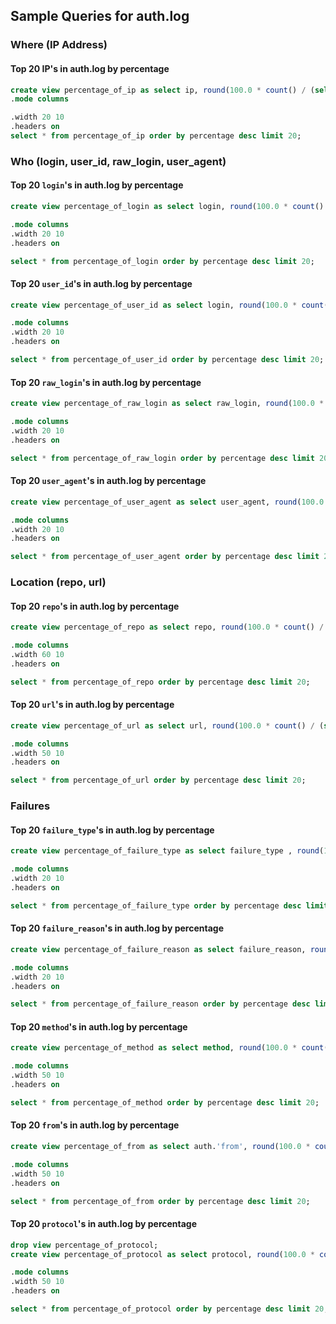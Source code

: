 ## Sample Queries for auth.log

### Where (IP Address)

#### Top 20 IP's in auth.log by percentage

```sql
create view percentage_of_ip as select ip, round(100.0 * count() / (select count() from auth), 2) as percentage from auth group by ip;
.mode columns

.width 20 10
.headers on
select * from percentage_of_ip order by percentage desc limit 20;
```

### Who (login, user_id, raw_login, user_agent)

#### Top 20 `login`'s in auth.log by percentage

```sql
create view percentage_of_login as select login, round(100.0 * count() / (select count() from auth), 2) as percentage from auth group by login;

.mode columns
.width 20 10
.headers on

select * from percentage_of_login order by percentage desc limit 20;
```

#### Top 20 `user_id`'s in auth.log by percentage

```sql
create view percentage_of_user_id as select login, round(100.0 * count() / (select count() from auth), 2) as percentage from auth group by user_id;

.mode columns
.width 20 10
.headers on

select * from percentage_of_user_id order by percentage desc limit 20;
```

#### Top 20 `raw_login`'s in auth.log by percentage

```sql
create view percentage_of_raw_login as select raw_login, round(100.0 * count() / (select count() from auth), 2) as percentage from auth group by raw_login;

.mode columns
.width 20 10
.headers on

select * from percentage_of_raw_login order by percentage desc limit 20;
```




#### Top 20 `user_agent`'s in auth.log by percentage

```sql
create view percentage_of_user_agent as select user_agent, round(100.0 * count() / (select count() from auth), 2) as percentage from auth group by user_agent;

.mode columns
.width 20 10
.headers on

select * from percentage_of_user_agent order by percentage desc limit 20;
```

### Location (repo, url)

#### Top 20 `repo`'s in auth.log by percentage

```sql
create view percentage_of_repo as select repo, round(100.0 * count() / (select count() from auth), 2) as percentage from auth group by repo;

.mode columns
.width 60 10
.headers on

select * from percentage_of_repo order by percentage desc limit 20;
```

#### Top 20 `url`'s in auth.log by percentage

```sql
create view percentage_of_url as select url, round(100.0 * count() / (select count() from auth), 2) as percentage from auth group by url;

.mode columns
.width 50 10
.headers on

select * from percentage_of_url order by percentage desc limit 20;
```






### Failures

#### Top 20 `failure_type`'s in auth.log by percentage

```sql
create view percentage_of_failure_type as select failure_type , round(100.0 * count() / (select count() from auth), 2) as percentage from auth group by failure_type;

.mode columns
.width 20 10
.headers on

select * from percentage_of_failure_type order by percentage desc limit 20;
```



#### Top 20 `failure_reason`'s in auth.log by percentage

```sql
create view percentage_of_failure_reason as select failure_reason, round(100.0 * count() / (select count() from auth), 2) as percentage from auth group by failure_reason;

.mode columns
.width 20 10
.headers on

select * from percentage_of_failure_reason order by percentage desc limit 20;
```




#### Top 20 `method`'s in auth.log by percentage

```sql
create view percentage_of_method as select method, round(100.0 * count() / (select count() from auth), 2) as percentage from auth group by method;

.mode columns
.width 50 10
.headers on

select * from percentage_of_method order by percentage desc limit 20;
```
#### Top 20 `from`'s in auth.log by percentage

```sql
create view percentage_of_from as select auth.'from', round(100.0 * count() / (select count() from auth), 2) as percentage from auth group by auth.'from';

.mode columns
.width 50 10
.headers on

select * from percentage_of_from order by percentage desc limit 20;
```



#### Top 20 `protocol`'s in auth.log by percentage

```sql
drop view percentage_of_protocol;
create view percentage_of_protocol as select protocol, round(100.0 * count() / (select count() from auth), 2) as percentage from auth group by protocol;

.mode columns
.width 50 10
.headers on

select * from percentage_of_protocol order by percentage desc limit 20;
```

